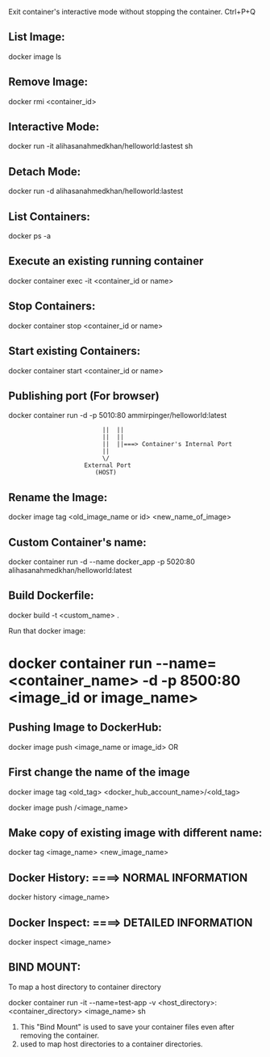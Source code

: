 Exit container's interactive mode without stopping the container.
              Ctrl+P+Q

## List Image:

docker image ls
## Remove Image: 

docker rmi <container_id>

## Interactive Mode:

docker run -it alihasanahmedkhan/helloworld:lastest sh

## Detach Mode:

docker run -d alihasanahmedkhan/helloworld:lastest

## List Containers:

docker ps -a

## Execute an existing running container

docker container exec -it <container_id or name>

## Stop Containers:

docker container stop <container_id or name>

## Start existing Containers:

docker container start <container_id or name>

## Publishing port (For browser)

docker container run -d -p 5010:80 ammirpinger/helloworld:latest

                              ||  ||
                              ||  || 
                              ||  ||===> Container's Internal Port 
                              ||  
                              \/
                         External Port
                            (HOST)

## Rename the Image:

docker image tag <old_image_name or id> <new_name_of_image>                           
                            

## Custom Container's name:

docker container run -d --name docker_app -p 5020:80 alihasanahmedkhan/helloworld:latest

## Build Dockerfile:

docker build -t <custom_name> .

Run that docker image:
# docker container run --name=<container_name> -d -p 8500:80 <image_id or image_name>

## Pushing Image to DockerHub:

docker image push <image_name or image_id>
			OR
## First change the name of the image

docker image tag <old_tag> <docker_hub_account_name>/<old_tag>

docker image push <username>/<image_name>

## Make copy of existing image with different name:

docker tag <image_name> <new_image_name>

## Docker History: ====> NORMAL INFORMATION

docker history <image_name>

## Docker Inspect: ====> DETAILED INFORMATION

docker inspect <image_name>

## BIND MOUNT:

To map a host directory to container directory

docker container run -it --name=test-app -v <host_directory>:<container_directory> <image_name> sh

1. This "Bind Mount" is used to save your container files even after removing the container.
2. used to map host directories to a container directories.
